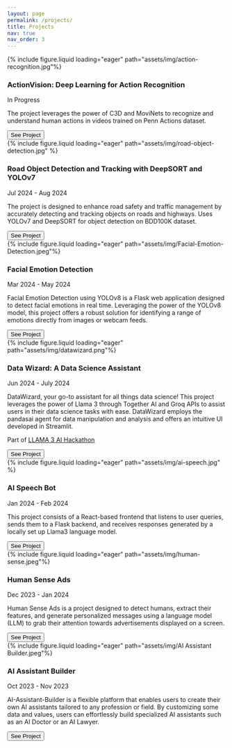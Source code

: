 ```yaml
---
layout: page
permalink: /projects/
title: Projects
nav: true
nav_order: 3
---
```


<div class="project0">
    <div class="image-container0">
        {% include figure.liquid loading="eager" path="assets/img/action-recognition.jpg"%}
    </div>
    <div class="project-details0">
        <div class="heading">
        <h3>ActionVision: Deep Learning for Action Recognition</h3>
        <span class="timeline">In Progress</span>
        </div>
        <p>The project leverages the power of C3D and MoviNets to recognize and understand human actions in videos trained on Penn Actions dataset.</p>
        <a href="https://github.com/owais142002/ActionVision--Action-Recognition"><button>See Project</button></a>
    </div>
</div>

<div class="project0">
    <div class="image-container0">
        {% include figure.liquid loading="eager" path="assets/img/road-object-detection.jpg" %}
    </div>
    <div class="project-details0">
        <div class="heading">
        <h3>Road Object Detection and Tracking with DeepSORT and YOLOv7</h3>
        <span class="timeline">Jul 2024 - Aug 2024</span>
        </div>
        <p> The project is designed to enhance road safety and traffic management by accurately detecting and tracking objects on roads and highways. Uses YOLOv7 and DeepSORT for object detection on BDD100K dataset.</p>
        <a href="https://github.com/owais142002/Road-Object-Tracking"><button>See Project</button></a>
    </div>
</div>

<div class="project0">
    <div class="image-container0">
        {% include figure.liquid loading="eager" path="assets/img/Facial-Emotion-Detection.jpeg"%}
    </div>
    <div class="project-details0">
        <div class="heading">
        <h3>Facial Emotion Detection</h3>
        <span class="timeline">Mar 2024 - May 2024</span>
        </div>
        <p>Facial Emotion Detection using YOLOv8 is a Flask web application designed to detect facial emotions in real time. Leveraging the power of the YOLOv8 model, this project offers a robust solution for identifying a range of emotions directly from images or webcam feeds.</p>
        <a href="https://github.com/owais142002/facial-emotion-detection"><button>See Project</button></a>
    </div>
</div>

<div class="project0">
    <div class="image-container0">
        {% include figure.liquid loading="eager" path="assets/img/datawizard.png"%}
    </div>
    <div class="project-details0">
        <div class="heading">
        <h3>Data Wizard: A Data Science Assistant</h3>
        <span class="timeline">Jun 2024 - July 2024</span>
        </div>
        <p>DataWizard, your go-to assistant for all things data science! This project leverages the power of Llama 3 through Together AI and Groq APIs to assist users in their data science tasks with ease. DataWizard employs the pandasai agent for data manipulation and analysis and offers an intuitive UI developed in Streamlit.</p>
        <p> Part of <a href="https://lablab.ai/event/llama-3-ai-hackathon">LLAMA 3 AI Hackathon</a></p>
        <a href="https://github.com/owais142002/DataWizard"><button>See Project</button></a>
    </div>
</div>

<div class="project0">
    <div class="image-container0">
        {% include figure.liquid loading="eager" path="assets/img/ai-speech.jpg" %}
    </div>
    <div class="project-details0">
        <div class="heading">
        <h3>AI Speech Bot</h3>
        <span class="timeline">Jan 2024 - Feb 2024</span>
        </div>
        <p>This project consists of a React-based frontend that listens to user queries, sends them to a Flask backend, and receives responses generated by a locally set up Llama3 language model.</p>
        <a href="https://github.com/owais142002/AI-Speech-Bot"><button>See Project</button></a>
    </div>
</div>

<div class="project0">
    <div class="image-container0">
        {% include figure.liquid loading="eager" path="assets/img/human-sense.jpeg"%}
    </div>
    <div class="project-details0">
        <div class="heading">
        <h3>Human Sense Ads</h3>
        <span class="timeline">Dec 2023 - Jan 2024</span>
        </div>
        <p>Human Sense Ads is a project designed to detect humans, extract their features, and generate personalized messages using a language model (LLM) to grab their attention towards advertisements displayed on a screen.</p>
        <a href="https://github.com/owais142002/Human-Sense-Ads"><button>See Project</button></a>
    </div>
</div>

<div class="project0">
    <div class="image-container0">
        {% include figure.liquid loading="eager" path="assets/img/AI Assistant Builder.jpeg"%}
    </div>
    <div class="project-details0">
        <div class="heading">
        <h3>AI Assistant Builder</h3>
        <span class="timeline">Oct 2023 - Nov 2023</span>
        </div>
        <p>AI-Assistant-Builder is a flexible platform that enables users to create their own AI assistants tailored to any profession or field. By customizing some data and values, users can effortlessly build specialized AI assistants such as an AI Doctor or an AI Lawyer.</p>
        <a href="https://github.com/owais142002/AI-Assistant-Builder"><button>See Project</button></a>
    </div>
</div>